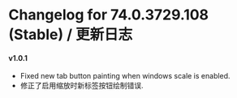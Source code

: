 # Changelog for 74.0.3729.108 (Stable) / 更新日志
#### v1.0.1
* Fixed new tab button painting when windows scale is enabled.
* 修正了启用缩放时新标签按钮绘制错误.